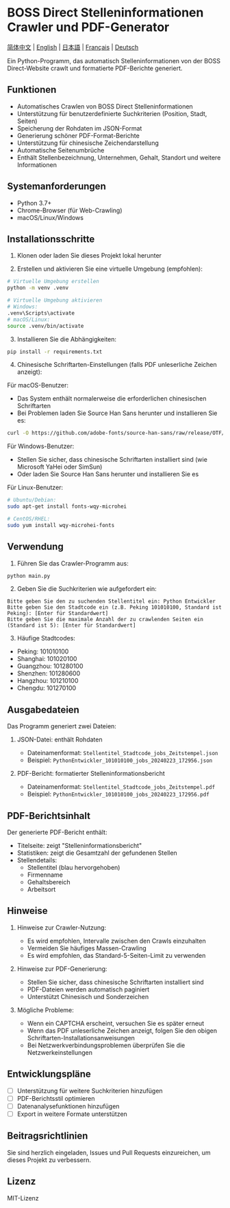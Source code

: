 # BOSS Direct Stelleninformationen Crawler und PDF-Generator

[简体中文](../README.md) | [English](README_en.md) | [日本語](README_ja.md) | [Français](README_fr.md) | [Deutsch](README_de.md)

Ein Python-Programm, das automatisch Stelleninformationen von der BOSS Direct-Website crawlt und formatierte PDF-Berichte generiert.

## Funktionen

- Automatisches Crawlen von BOSS Direct Stelleninformationen
- Unterstützung für benutzerdefinierte Suchkriterien (Position, Stadt, Seiten)
- Speicherung der Rohdaten im JSON-Format
- Generierung schöner PDF-Format-Berichte
- Unterstützung für chinesische Zeichendarstellung
- Automatische Seitenumbrüche
- Enthält Stellenbezeichnung, Unternehmen, Gehalt, Standort und weitere Informationen

## Systemanforderungen

- Python 3.7+
- Chrome-Browser (für Web-Crawling)
- macOS/Linux/Windows

## Installationsschritte

1. Klonen oder laden Sie dieses Projekt lokal herunter

2. Erstellen und aktivieren Sie eine virtuelle Umgebung (empfohlen):
```bash
# Virtuelle Umgebung erstellen
python -m venv .venv

# Virtuelle Umgebung aktivieren
# Windows:
.venv\Scripts\activate
# macOS/Linux:
source .venv/bin/activate
```

3. Installieren Sie die Abhängigkeiten:
```bash
pip install -r requirements.txt
```

4. Chinesische Schriftarten-Einstellungen (falls PDF unleserliche Zeichen anzeigt):

Für macOS-Benutzer:
- Das System enthält normalerweise die erforderlichen chinesischen Schriftarten
- Bei Problemen laden Sie Source Han Sans herunter und installieren Sie es:
```bash
curl -O https://github.com/adobe-fonts/source-han-sans/raw/release/OTF/SimplifiedChinese/SourceHanSansSC-Regular.otf
```

Für Windows-Benutzer:
- Stellen Sie sicher, dass chinesische Schriftarten installiert sind (wie Microsoft YaHei oder SimSun)
- Oder laden Sie Source Han Sans herunter und installieren Sie es

Für Linux-Benutzer:
```bash
# Ubuntu/Debian:
sudo apt-get install fonts-wqy-microhei

# CentOS/RHEL:
sudo yum install wqy-microhei-fonts
```

## Verwendung

1. Führen Sie das Crawler-Programm aus:
```bash
python main.py
```

2. Geben Sie die Suchkriterien wie aufgefordert ein:
```
Bitte geben Sie den zu suchenden Stellentitel ein: Python Entwickler
Bitte geben Sie den Stadtcode ein (z.B. Peking 101010100, Standard ist Peking): [Enter für Standardwert]
Bitte geben Sie die maximale Anzahl der zu crawlenden Seiten ein (Standard ist 5): [Enter für Standardwert]
```

3. Häufige Stadtcodes:
- Peking: 101010100
- Shanghai: 101020100
- Guangzhou: 101280100
- Shenzhen: 101280600
- Hangzhou: 101210100
- Chengdu: 101270100

## Ausgabedateien

Das Programm generiert zwei Dateien:

1. JSON-Datei: enthält Rohdaten
   - Dateinamenformat: `Stellentitel_Stadtcode_jobs_Zeitstempel.json`
   - Beispiel: `PythonEntwickler_101010100_jobs_20240223_172956.json`

2. PDF-Bericht: formatierter Stelleninformationsbericht
   - Dateinamenformat: `Stellentitel_Stadtcode_jobs_Zeitstempel.pdf`
   - Beispiel: `PythonEntwickler_101010100_jobs_20240223_172956.pdf`

## PDF-Berichtsinhalt

Der generierte PDF-Bericht enthält:
- Titelseite: zeigt "Stelleninformationsbericht"
- Statistiken: zeigt die Gesamtzahl der gefundenen Stellen
- Stellendetails:
  - Stellentitel (blau hervorgehoben)
  - Firmenname
  - Gehaltsbereich
  - Arbeitsort

## Hinweise

1. Hinweise zur Crawler-Nutzung:
   - Es wird empfohlen, Intervalle zwischen den Crawls einzuhalten
   - Vermeiden Sie häufiges Massen-Crawling
   - Es wird empfohlen, das Standard-5-Seiten-Limit zu verwenden

2. Hinweise zur PDF-Generierung:
   - Stellen Sie sicher, dass chinesische Schriftarten installiert sind
   - PDF-Dateien werden automatisch paginiert
   - Unterstützt Chinesisch und Sonderzeichen

3. Mögliche Probleme:
   - Wenn ein CAPTCHA erscheint, versuchen Sie es später erneut
   - Wenn das PDF unleserliche Zeichen anzeigt, folgen Sie den obigen Schriftarten-Installationsanweisungen
   - Bei Netzwerkverbindungsproblemen überprüfen Sie die Netzwerkeinstellungen

## Entwicklungspläne

- [ ] Unterstützung für weitere Suchkriterien hinzufügen
- [ ] PDF-Berichtsstil optimieren
- [ ] Datenanalysefunktionen hinzufügen
- [ ] Export in weitere Formate unterstützen

## Beitragsrichtlinien

Sie sind herzlich eingeladen, Issues und Pull Requests einzureichen, um dieses Projekt zu verbessern.

## Lizenz

MIT-Lizenz 